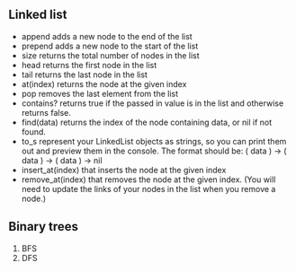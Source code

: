 ## Linked list 
* append adds a new node to the end of the list
* prepend adds a new node to the start of the list
* size returns the total number of nodes in the list
* head returns the first node in the list
* tail returns the last node in the list
* at(index) returns the node at the given index
* pop removes the last element from the list
* contains? returns true if the passed in value is in the list and otherwise returns false.
* find(data) returns the index of the node containing data, or nil if not found.
* to_s represent your LinkedList objects as strings, so you can print them out and preview them in the console. The format should be: ( data ) -> ( data ) -> ( data ) -> nil
* insert_at(index) that inserts the node at the given index
* remove_at(index) that removes the node at the given index. (You will need to update the links of your nodes in the list when you remove a node.)

## Binary trees
1) BFS
2) DFS